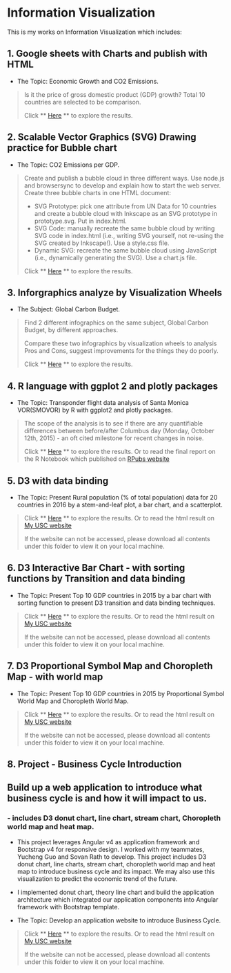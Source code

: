 # Information Visualization
This is my works on Information Visualization which includes:

## 1. Google sheets with Charts and publish with HTML
* The Topic: Economic Growth and CO2 Emissions. 
> Is it the price of gross domestic product (GDP) growth?  Total 10 countries are selected to be comparison.
>
> Click ** [Here](https://github.com/Cheng-Lin-Li/InformationVisualization/tree/master/GoogleSheets) ** to explore the results.

## 2. Scalable Vector Graphics (SVG) Drawing practice for Bubble chart
* The Topic: CO2 Emissions per GDP. 
> Create and publish a bubble cloud in three different ways. Use node.js and browsersync to develop and explain how to start the web server.
> Create three bubble charts in one HTML document:
> * SVG Prototype: pick one attribute from UN Data for 10 countries and create a bubble cloud with Inkscape as an SVG prototype in prototype.svg. Put in index.html.
> * SVG Code: manually recreate the same bubble cloud by writing SVG code in index.html (i.e., writing SVG yourself, not re-using the SVG created by Inkscape!). Use a style.css file.
> * Dynamic SVG: recreate the same bubble cloud using JavaScript (i.e., dynamically generating the SVG). Use a chart.js file.
>
> Click ** [Here](https://github.com/Cheng-Lin-Li/InformationVisualization/tree/master/SVG) ** to explore the results.

## 3. Inforgraphics analyze by Visualization Wheels
* The Subject: Global Carbon Budget.
> Find 2 different infographics on the same subject, Global Carbon Budget, by different approaches. 
>
> Compare these two infographics by visualization wheels to analysis Pros and Cons, suggest improvements for the things they do poorly.
>
> Click ** [Here](https://github.com/Cheng-Lin-Li/InformationVisualization/tree/master/VisualizationWheels) ** to explore the results.
>

## 4. R language with ggplot 2 and plotly packages
* The Topic: Transponder flight data analysis of Santa Monica VOR(SMOVOR) by R with ggplot2 and plotly packages.
>The scope of the analysis is to see if there are any quantifiable differences between before/after Columbus day (Monday, October 12th, 2015) - an oft cited milestone for recent changes in noise.
>
> Click ** [Here](https://github.com/Cheng-Lin-Li/InformationVisualization/tree/master/R_ggplot2) ** to explore the results.
> Or to read the final report on the R Notebook which published on [RPubs website](http://rpubs.com/Cheng-Lin_Li/309552)


## 5. D3 with data binding
* The Topic: Present Rural population (% of total population) data for 20 countries in 2016 by a stem-and-leaf plot, a bar chart, and a scatterplot.
>
> Click ** [Here](https://github.com/Cheng-Lin-Li/InformationVisualization/tree/master/D3_databinding) ** to explore the results.
> Or to read the html result on [My USC website](http://www-scf.usc.edu/~chenglil/v1.1/a5.html)
>
> If the website can not be accessed, please download all contents under this folder to view it on your local machine.


## 6. D3 Interactive Bar Chart - with sorting functions by Transition and data binding
* The Topic: Present Top 10 GDP countries in 2015 by a bar chart with sorting function to present D3 transition and data binding techniques.
>
> Click ** [Here](https://github.com/Cheng-Lin-Li/InformationVisualization/tree/master/D3_barchart_interactive) ** to explore the results.
> Or to read the html result on [My USC website](http://www-scf.usc.edu/~chenglil/a8/a8.html)
>
> If the website can not be accessed, please download all contents under this folder to view it on your local machine.


## 7. D3 Proportional Symbol Map and Choropleth Map - with world map
* The Topic: Present Top 10 GDP countries in 2015 by Proportional Symbol World Map and Choropleth World Map.
>
> Click ** [Here](https://github.com/Cheng-Lin-Li/InformationVisualization/tree/master/D3_map) ** to explore the results.
> Or to read the html result on [My USC website](http://www-scf.usc.edu/~chenglil/a9/a9.html)
>
> If the website can not be accessed, please download all contents under this folder to view it on your local machine.

## 8. Project - Business Cycle Introduction
## Build up a web application to introduce what business cycle is and how it will impact to us.
### - includes D3 donut chart, line chart, stream chart, Choropleth world map and heat map.
* This project leverages Angular v4 as application framework and Bootstrap v4 for responsive design. I worked with my teammates, Yucheng Guo and Sovan Rath to develop. This project includes D3 donut chart, line charts, stream chart, choropleth world map and heat map to introduce business cycle and its impact. We may also use this visualization to predict the economic trend of the future. 

* I implemented donut chart, theory line chart and build the application architecture which integrated our application components into Angular framework with Bootstrap template.

* The Topic: Develop an application website to introduce Business Cycle.
>
> Click ** [Here](https://github.com/Cheng-Lin-Li/InformationVisualization/tree/master/BusinessCycle) ** to explore the results.
> Or to read the html result on [My USC website](http://www-scf.usc.edu/~chenglil/business_cycle/index.html)
>
> If the website can not be accessed, please download all contents under this folder to view it on your local machine.
